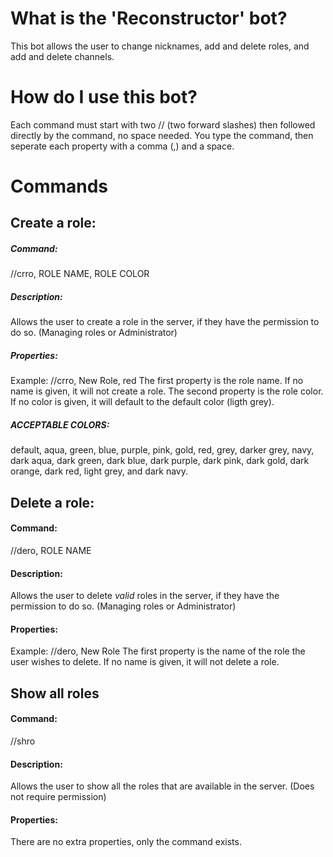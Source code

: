 # What is the 'Reconstructor' bot?
This bot allows the user to change nicknames, add and delete roles, and add and delete channels.
# How do I use this bot?
Each command must start with two // (two forward slashes) then followed directly by the command, no space needed.
You type the command, then seperate each property with a comma (,) and a space.
# Commands
## Create a role: 
##### Command: 
//crro, ROLE NAME, ROLE COLOR
##### Description:
Allows the user to create a role in the server, if they have the permission to do so. (Managing roles or Administrator)
##### Properties:
Example: //crro, New Role, red
The first property is the role name. If no name is given, it will not create a role. 
The second property is the role color. If no color is given, it will default to the default color (ligth grey).
##### ACCEPTABLE COLORS: 
default, aqua, green, blue, purple, pink, gold, red, grey, darker grey, navy, dark aqua, dark green, dark blue, dark purple, dark pink, dark gold, dark orange, dark red, light grey, and dark navy.
## Delete a role: 
#### Command:
//dero, ROLE NAME
#### Description:
Allows the user to delete *valid* roles in the server, if they have the permission to do so. (Managing roles or Administrator)
#### Properties:
Example: //dero, New Role
The first property is the name of the role the user wishes to delete. If no name is given, it will not delete a role.
## Show all roles
#### Command:
//shro
#### Description:
Allows the user to show all the roles that are available in the server. (Does not require permission)
#### Properties:
There are no extra properties, only the command exists.



